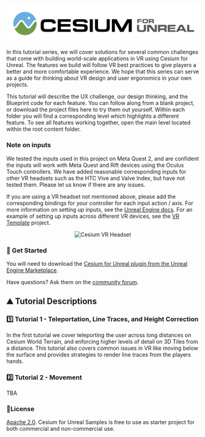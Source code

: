 [![Cesium for Unreal Logo](Images/Cesium-for-Unreal-Logo-WhiteBGH.jpg)](https://cesium.com/unreal-marketplace?utm_source=cesium-unreal&utm_medium=github&utm_campaign=unreal)

In this tutorial series, we will cover solutions for several common challenges that come with building world-scale applications in VR using Cesium for Unreal. The features we build will follow VR best practices to give players a better and more comfortable experience. We hope that this series can serve as a guide for thinking about VR design and user ergonomics in your own projects.

This tutorial will describe the UX challenge, our design thinking, and the Blueprint code for each feature. You can follow along from a blank project, or download the project files here to try them out yourself. Within each folder you will find a corresponding level which highlights a different feature. To see all features working together, open the main level located within the root content folder.

### Note on inputs
We tested the inputs used in this project on Meta Quest 2, and are confident the inputs will work with Meta Quest and Rift devices using the Oculus Touch controllers. We have added reasonable corresponding inputs for other VR headsets such as the HTC Vive and Valve Index, but have not tested them. Please let us know if there are any issues.

If you are using a VR headset not mentioned above, please add the corresponding bindings for your controller for each input action / axis. For more information on setting up inputs, see the [Unreal Engine docs](https://www.unrealengine.com/en-US/blog/input-action-and-axis-mappings-in-ue4). For an example of setting up inputs across different VR devices, see the [VR Template](https://docs.unrealengine.com/4.27/en-US/Resources/Templates/VRTemplate/) project.

<p align="center">
<img src="Images/Cesium-VR-Headset.jpg" width="50%" alt="Cesium VR Headset"/>
</p>

### :rocket: Get Started

You will need to download the [Cesium for Unreal plugin from the Unreal Engine Marketplace](https://cesium.com/unreal-marketplace?utm_source=cesium-unreal&utm_medium=github&utm_campaign=unreal).

Have questions? Ask them on the [community forum](https://community.cesium.com).

## :mountain: Tutorial Descriptions

### :one: Tutorial 1 - Teleportation, Line Traces, and Height Correction

In the first tutorial we cover teleporting the user across long distances on Cesium World Terrain, and enforcing higher levels of detail on 3D Tiles from a distance. This tutorial also covers common issues in VR like moving below the surface and provides strategies to render line traces from the players hands. 

### :two: Tutorial 2 - Movement

TBA

### :green_book:License

[Apache 2.0](http://www.apache.org/licenses/LICENSE-2.0.html). Cesium for Unreal Samples is free to use as starter project for both commercial and non-commercial use.

